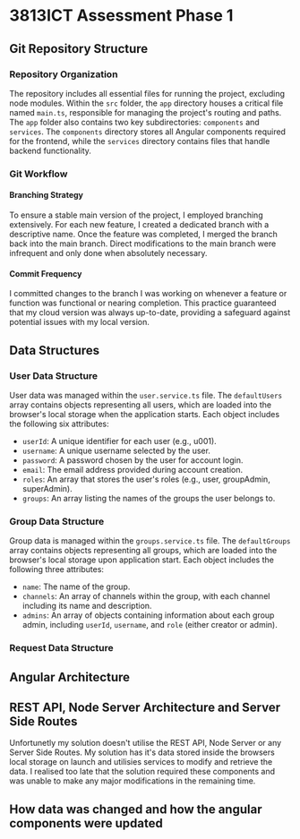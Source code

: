 # 3813ICT Assessment Phase 1

## Git Repository Structure

### Repository Organization

The repository includes all essential files for running the project, excluding node modules. Within the `src` folder, the `app` directory houses a critical file named `main.ts`, responsible for managing the project's routing and paths. The `app` folder also contains two key subdirectories: `components` and `services`. The `components` directory stores all Angular components required for the frontend, while the `services` directory contains files that handle backend functionality.


### Git Workflow

#### Branching Strategy
To ensure a stable main version of the project, I employed branching extensively. For each new feature, I created a dedicated branch with a descriptive name. Once the feature was completed, I merged the branch back into the main branch. Direct modifications to the main branch were infrequent and only done when absolutely necessary.


#### Commit Frequency
I committed changes to the branch I was working on whenever a feature or function was functional or nearing completion. This practice guaranteed that my cloud version was always up-to-date, providing a safeguard against potential issues with my local version.

## Data Structures
### User Data Structure
User data was managed within the `user.service.ts` file. The `defaultUsers` array contains objects representing all users, which are loaded into the browser's local storage when the application starts. Each object includes the following six attributes:
* `userId`: A unique identifier for each user (e.g., u001).
* `username`: A unique username selected by the user.
* `password`: A password chosen by the user for account login.
* `email`: The email address provided during account creation.
* `roles`: An array that stores the user's roles (e.g., user, groupAdmin, superAdmin).
* `groups`: An array listing the names of the groups the user belongs to.

### Group Data Structure
Group data is managed within the `groups.service.ts` file. The `defaultGroups` array contains objects representing all groups, which are loaded into the browser's local storage upon application start. Each object includes the following three attributes:
* `name`: The name of the group.
* `channels`: An array of channels within the group, with each channel including its name and description.
* `admins`: An array of objects containing information about each group admin, including `userId`, `username`, and `role` (either creator or admin).

### Request Data Structure


## Angular Architecture


## REST API, Node Server Architecture and Server Side Routes
Unfortunetly my solution doesn't utilise the REST API, Node Server or any Server Side Routes. My solution has it's data stored inside the browsers local storage on launch and utilisies services to modify and retrieve the data. I realised too late that the solution required these components and was unable to make any major modifications in the remaining time.

## How data was changed and how the angular components were updated
